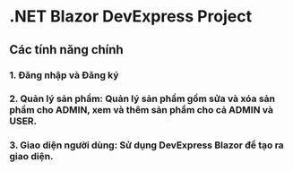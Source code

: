 # .NET Blazor DevExpress Project

## Các tính năng chính

### 1. Đăng nhập và Đăng ký 
### 2. Quản lý sản phẩm: Quản lý sản phẩm gồm sửa và xóa sản phẩm cho ADMIN, xem và thêm sản phẩm cho cả ADMIN và USER.
### 3. Giao diện người dùng: Sử dụng DevExpress Blazor để tạo ra giao diện.